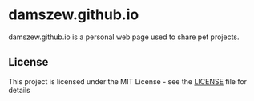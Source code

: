 # damszew.github.io

damszew.github.io is a personal web page used to share pet projects.


## License

This project is licensed under the MIT License - see the [LICENSE](LICENSE) file for details
